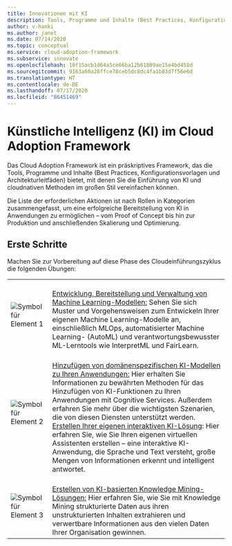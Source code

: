 ```yaml
---
title: Innovationen mit KI
description: Tools, Programme und Inhalte (Best Practices, Konfigurationsvorlagen und Architekturleitfäden), die die Einführung von künstlicher Intelligenz (KI) und cloudnativen Methoden im großen Stil vereinfachen.
author: v-hanki
ms.author: janet
ms.date: 07/14/2020
ms.topic: conceptual
ms.service: cloud-adoption-framework
ms.subservice: innovate
ms.openlocfilehash: 10f15acb1d64a5ce66ba12b61809ae15e4bd458d
ms.sourcegitcommit: 9163a60a28ffce78ceb5dc8dc4fa1b83d7f56e6d
ms.translationtype: HT
ms.contentlocale: de-DE
ms.lasthandoff: 07/17/2020
ms.locfileid: "86451469"
---
```

<!-- docsTest:ignore InterpretML FairLearn -->

# <a name="ai-in-the-cloud-adoption-framework"></a>Künstliche Intelligenz (KI) im Cloud Adoption Framework

Das Cloud Adoption Framework ist ein präskriptives Framework, das die Tools, Programme und Inhalte (Best Practices, Konfigurationsvorlagen und Architekturleitfäden) bietet, mit denen Sie die Einführung von KI und cloudnativen Methoden im großen Stil vereinfachen können.

Die Liste der erforderlichen Aktionen ist nach Rollen in Kategorien zusammengefasst, um eine erfolgreiche Bereitstellung von KI in Anwendungen zu ermöglichen – vom Proof of Concept bis hin zur Produktion und anschließenden Skalierung und Optimierung.

## <a name="get-started"></a>Erste Schritte

Machen Sie zur Vorbereitung auf diese Phase des Cloudeinführungszyklus die folgenden Übungen:

<!-- markdownlint-disable MD033 -->

| | |
|---|---|
| ![Symbol für Element 1](../../_images/icons/1.png) | <br> [Entwicklung, Bereitstellung und Verwaltung von Machine Learning-Modellen:](https://azure.microsoft.com/overview/ai-platform/dev-resources/) Sehen Sie sich Muster und Vorgehensweisen zum Entwickeln Ihrer eigenen Machine Learning-Modelle an, einschließlich MLOps, automatisierter Machine Learning- (AutoML) und verantwortungsbewusster ML-Lerntools wie InterpretML und FairLearn. |
| ![Symbol für Element 2](../../_images/icons/2.png) | <br> [Hinzufügen von domänenspezifischen KI-Modellen zu Ihren Anwendungen:](https://www.oreilly.com/library/view/building-intelligent-apps/9781492058632/) Hier erhalten Sie Informationen zu bewährten Methoden für das Hinzufügen von KI-Funktionen zu Ihren Anwendungen mit Cognitive Services. Außerdem erfahren Sie mehr über die wichtigsten Szenarien, die von diesen Diensten unterstützt werden. [Erstellen Ihrer eigenen interaktiven KI-Lösung](https://www.oreilly.com/library/view/a-developers-guide/9781492080619/): Hier erfahren Sie, wie Sie Ihren eigenen virtuellen Assistenten erstellen – eine interaktive KI-Anwendung, die Sprache und Text versteht, große Mengen von Informationen erkennt und intelligent antwortet. |
| ![Symbol für Element 3](../../_images/icons/3.png) | <br> [Erstellen von KI-basierten Knowledge Mining-Lösungen:](https://azure.microsoft.com/resources/a-developers-guide-to-building-ai-driven-knowledge-mining-solutions/) Hier erfahren Sie, wie Sie mit Knowledge Mining strukturierte Daten aus ihren unstrukturierten Inhalten extrahieren und verwertbare Informationen aus den vielen Daten Ihrer Organisation gewinnen. |
